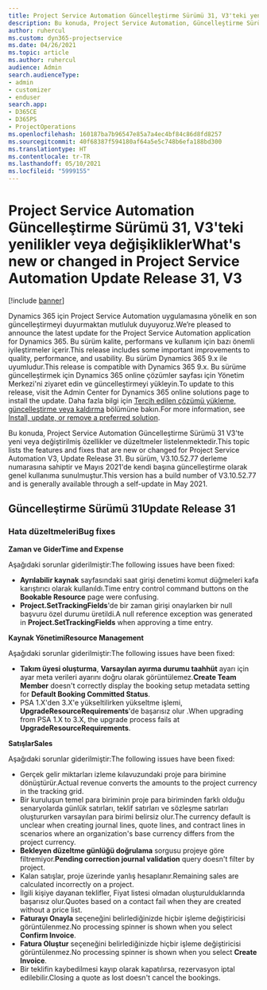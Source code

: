 ```yaml
---
title: Project Service Automation Güncelleştirme Sürümü 31, V3'teki yenilikler veya değişiklikler
description: Bu konuda, Project Service Automation, Güncelleştirme Sürümü 31, V3'teki özellikler ve düzeltmeler listelenir.
author: ruhercul
ms.custom: dyn365-projectservice
ms.date: 04/26/2021
ms.topic: article
ms.author: ruhercul
audience: Admin
search.audienceType:
- admin
- customizer
- enduser
search.app:
- D365CE
- D365PS
- ProjectOperations
ms.openlocfilehash: 160187ba7b96547e85a7a4ec4bf84c86d8fd8257
ms.sourcegitcommit: 40f68387f594180af64a5e5c748b6efa188bd300
ms.translationtype: HT
ms.contentlocale: tr-TR
ms.lasthandoff: 05/10/2021
ms.locfileid: "5999155"
---
```

# <a name="whats-new-or-changed-in-project-service-automation-update-release-31-v3"></a><span data-ttu-id="42fcf-103">Project Service Automation Güncelleştirme Sürümü 31, V3'teki yenilikler veya değişiklikler</span><span class="sxs-lookup"><span data-stu-id="42fcf-103">What's new or changed in Project Service Automation Update Release 31, V3</span></span>

[!include [banner](../includes/psa-now-project-operations.md)]

<span data-ttu-id="42fcf-104">Dynamics 365 için Project Service Automation uygulamasına yönelik en son güncelleştirmeyi duyurmaktan mutluluk duyuyoruz.</span><span class="sxs-lookup"><span data-stu-id="42fcf-104">We’re pleased to announce the latest update for the Project Service Automation application for Dynamics 365.</span></span> <span data-ttu-id="42fcf-105">Bu sürüm kalite, performans ve kullanım için bazı önemli iyileştirmeler içerir.</span><span class="sxs-lookup"><span data-stu-id="42fcf-105">This release includes some important improvements to quality, performance, and usability.</span></span> <span data-ttu-id="42fcf-106">Bu sürüm Dynamics 365 9.x ile uyumludur.</span><span class="sxs-lookup"><span data-stu-id="42fcf-106">This release is compatible with Dynamics 365 9.x.</span></span> <span data-ttu-id="42fcf-107">Bu sürüme güncelleştirmek için Dynamics 365 online çözümler sayfası için Yönetim Merkezi'ni ziyaret edin ve güncelleştirmeyi yükleyin.</span><span class="sxs-lookup"><span data-stu-id="42fcf-107">To update to this release, visit the Admin Center for Dynamics 365 online solutions page to install the update.</span></span> <span data-ttu-id="42fcf-108">Daha fazla bilgi için [Tercih edilen çözümü yükleme, güncelleştirme veya kaldırma](/power-platform/admin/install-remove-preferred-solution) bölümüne bakın.</span><span class="sxs-lookup"><span data-stu-id="42fcf-108">For more information, see [Install, update, or remove a preferred solution](/power-platform/admin/install-remove-preferred-solution).</span></span>

<span data-ttu-id="42fcf-109">Bu konuda, Project Service Automation Güncelleştirme Sürümü 31 V3'te yeni veya değiştirilmiş özellikler ve düzeltmeler listelenmektedir.</span><span class="sxs-lookup"><span data-stu-id="42fcf-109">This topic lists the features and fixes that are new or changed for Project Service Automation V3, Update Release 31.</span></span> <span data-ttu-id="42fcf-110">Bu sürüm, V3.10.52.77 derleme numarasına sahiptir ve Mayıs 2021'de kendi başına güncelleştirme olarak genel kullanıma sunulmuştur.</span><span class="sxs-lookup"><span data-stu-id="42fcf-110">This version has a build number of V3.10.52.77 and is generally available through a self-update in May 2021.</span></span>

## <a name="update-release-31"></a><span data-ttu-id="42fcf-111">Güncelleştirme Sürümü 31</span><span class="sxs-lookup"><span data-stu-id="42fcf-111">Update Release 31</span></span>

### <a name="bug-fixes"></a><span data-ttu-id="42fcf-112">Hata düzeltmeleri</span><span class="sxs-lookup"><span data-stu-id="42fcf-112">Bug fixes</span></span>

<span data-ttu-id="42fcf-113">**Zaman ve Gider**</span><span class="sxs-lookup"><span data-stu-id="42fcf-113">**Time and Expense**</span></span>

<span data-ttu-id="42fcf-114">Aşağıdaki sorunlar giderilmiştir:</span><span class="sxs-lookup"><span data-stu-id="42fcf-114">The following issues have been fixed:</span></span>

- <span data-ttu-id="42fcf-115">**Ayrılabilir kaynak** sayfasındaki saat girişi denetimi komut düğmeleri kafa karıştırıcı olarak kullanıldı.</span><span class="sxs-lookup"><span data-stu-id="42fcf-115">Time entry control command buttons on the **Bookable Resource** page were confusing.</span></span>
- <span data-ttu-id="42fcf-116">**Project.SetTrackingFields**'de bir zaman girişi onaylarken bir null başvuru özel durumu üretildi.</span><span class="sxs-lookup"><span data-stu-id="42fcf-116">A null reference exception was generated in **Project.SetTrackingFields** when approving a time entry.</span></span>

<span data-ttu-id="42fcf-117">**Kaynak Yönetimi**</span><span class="sxs-lookup"><span data-stu-id="42fcf-117">**Resource Management**</span></span>

<span data-ttu-id="42fcf-118">Aşağıdaki sorunlar giderilmiştir:</span><span class="sxs-lookup"><span data-stu-id="42fcf-118">The following issues have been fixed:</span></span>

- <span data-ttu-id="42fcf-119">**Takım üyesi oluşturma**, **Varsayılan ayırma durumu taahhüt** ayarı için ayar meta verileri ayarını doğru olarak görüntülemez.</span><span class="sxs-lookup"><span data-stu-id="42fcf-119">**Create Team Member** doesn't correctly display the booking setup metadata setting for **Default Booking Committed Status**.</span></span>
- <span data-ttu-id="42fcf-120">PSA 1.X'den 3.X'e yükseltilirken yükseltme işlemi, **UpgradeResourceRequirements**'de başarısız olur .</span><span class="sxs-lookup"><span data-stu-id="42fcf-120">When upgrading from PSA 1.X to 3.X, the upgrade process fails at **UpgradeResourceRequirements**.</span></span>


<span data-ttu-id="42fcf-121">**Satışlar**</span><span class="sxs-lookup"><span data-stu-id="42fcf-121">**Sales**</span></span>

<span data-ttu-id="42fcf-122">Aşağıdaki sorunlar giderilmiştir:</span><span class="sxs-lookup"><span data-stu-id="42fcf-122">The following issues have been fixed:</span></span>

- <span data-ttu-id="42fcf-123">Gerçek gelir miktarları izleme kılavuzundaki proje para birimine dönüştürür.</span><span class="sxs-lookup"><span data-stu-id="42fcf-123">Actual revenue converts the amounts to the project currency in the tracking grid.</span></span>
- <span data-ttu-id="42fcf-124">Bir kuruluşun temel para biriminin proje para biriminden farklı olduğu senaryolarda günlük satırları, teklif satırları ve sözleşme satırları oluştururken varsayılan para birimi belirsiz olur.</span><span class="sxs-lookup"><span data-stu-id="42fcf-124">The currency default is unclear when creating journal lines, quote lines, and contract lines in scenarios where an organization's base currency differs from the project currency.</span></span>
- <span data-ttu-id="42fcf-125">**Bekleyen düzeltme günlüğü doğrulama** sorgusu projeye göre filtremiyor.</span><span class="sxs-lookup"><span data-stu-id="42fcf-125">**Pending correction journal validation** query doesn't filter by project.</span></span>
- <span data-ttu-id="42fcf-126">Kalan satışlar, proje üzerinde yanlış hesaplanır.</span><span class="sxs-lookup"><span data-stu-id="42fcf-126">Remaining sales are calculated incorrectly on a project.</span></span>
- <span data-ttu-id="42fcf-127">İlgili kişiye dayanan teklifler, Fiyat listesi olmadan oluşturulduklarında başarısız olur.</span><span class="sxs-lookup"><span data-stu-id="42fcf-127">Quotes based on a contact fail when they are created without a price list.</span></span>
- <span data-ttu-id="42fcf-128">**Faturayı Onayla** seçeneğini belirlediğinizde hiçbir işleme değiştiricisi görüntülenmez.</span><span class="sxs-lookup"><span data-stu-id="42fcf-128">No processing spinner is shown when you select **Confirm Invoice**.</span></span>
- <span data-ttu-id="42fcf-129">**Fatura Oluştur** seçeneğini belirlediğinizde hiçbir işleme değiştiricisi görüntülenmez.</span><span class="sxs-lookup"><span data-stu-id="42fcf-129">No processing spinner is shown when you select **Create Invoice**.</span></span>
- <span data-ttu-id="42fcf-130">Bir teklifin kaybedilmesi kayıp olarak kapatılırsa, rezervasyon iptal edilebilir.</span><span class="sxs-lookup"><span data-stu-id="42fcf-130">Closing a quote as lost doesn't cancel the bookings.</span></span>







